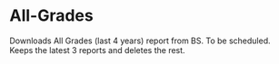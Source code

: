 # All-Grades
Downloads All Grades (last 4 years) report from BS. To be scheduled. Keeps the latest 3 reports and deletes the rest. 
